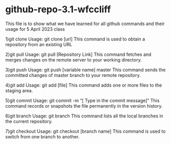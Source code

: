 # github-repo-3.1-wfccliff

This file is to show what we have learned for all github commands and their usage for 5 April 2023 class

1)git clone
Usage: git clone [url]
This command is used to obtain a repository from an existing URL

2)git pull
Usage: git pull [Repository Link]
This command fetches and merges changes on the remote server to your working directory.

3)git push
Usage: git push [variable name] master
This command sends the committed changes of master branch to your remote repository.

4)git add
Usage: git add [file]
This command adds one or more files to the staging area.

5)git commit
Usage: git commit -m “[ Type in the commit message]”
This command records or snapshots the file permanently in the version history.

6)git branch
Usage: git branch
This command lists all the local branches in the current repository.

7)git checkout
Usage: git checkout [branch name]
This command is used to switch from one branch to another.
